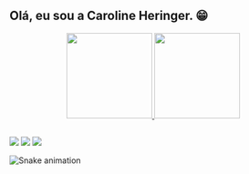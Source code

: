 ## Olá, eu sou a Caroline Heringer. 😁
<div align="center">
  <a href="https://github.com/carol-info">
  <img height="150em" src="https://github-readme-stats.vercel.app/api?username=carol-info&show_icons=true&theme=merko&include_all_commits=true&count_private=true"/>
  <img height="150em" src="https://github-readme-stats.vercel.app/api/top-langs/?username=carol-info&layout=compact&langs_count=7&theme=merko"/>
</div>
  
  ##
 
<div> 
 <a href="https://discord.gg/Caroline Heringer" target="_blank"><img src="https://img.shields.io/badge/Discord-7289DA?style=for-the-badge&logo=discord&logoColor=white" target="_blank"></a> 
  <a href = "mailto:caroline.heringer14@gmail.com"><img src="https://img.shields.io/badge/Gmail-D14836?style=for-the-badge&logo=gmail&logoColor=white" target="_blank"></a>
  <a href="https://www.linkedin.com/in/caroline-heringer-974b871a4" target="_blank"><img src="https://img.shields.io/badge/-LinkedIn-%230077B5?style=for-the-badge&logo=linkedin&logoColor=white" target="_blank"></a> 
 
  ![Snake animation](https://github.com/carol-info/carol-info/blob/output/github-contribution-grid-snake.svg)
 
</div>
  
  
  
